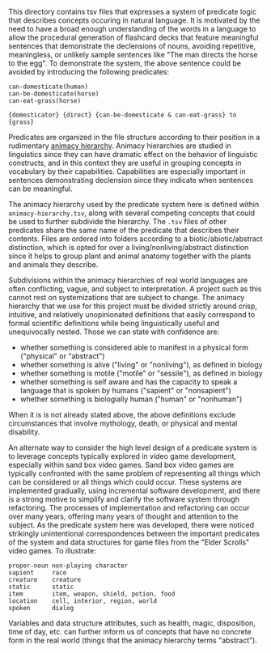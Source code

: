 This directory contains tsv files that expresses a system of predicate logic that describes concepts occuring in natural language. It is motivated by the need to have a broad enough understanding of the words in a language to allow the procedural generation of flashcard decks that feature meaningful sentences that demonstrate the declensions of nouns, avoiding repetitive, meaningless, or unlikely sample sentences like "The man directs the horse to the egg". To demonstrate the system, the above sentence could be avoided by introducing the following predicates:

```
can-domesticate(human)
can-be-domesticate(horse)
can-eat-grass(horse)

{domesticator} {direct} {can-be-domesticate & can-eat-grass} to {grass}
```

Predicates are organized in the file structure according to their position in a rudimentary [animacy hierarchy](https://en.wikipedia.org/wiki/Animacy). Animacy hierarchies are studied in linguistics since they can have dramatic effect on the behavior of linguistic constructs, and in this context they are useful in grouping concepts in vocabulary by their capabilities. Capabilities are especially important in sentences demonstrating declension since they indicate when sentences can be meaningful. 

The animacy hierarchy used by the predicate system here is defined within `animacy-hierarchy.tsv`, along with several competing concepts that could be used to further subdivide the hierarchy. The `.tsv` files of other predicates share the same name of the predicate that describes their contents. Files are ordered into folders according to a biotic/abiotic/abstract distinction, which is opted for over a living/nonliving/abstract distinction since it helps to group plant and animal anatomy together with the plants and animals they describe.

Subdivisions within the animacy hierarchies of real world languages are often conflicting, vague, and subject to interpretation. A project such as this cannot rest on systemizations that are subject to change. The animacy hierarchy that we use for this project must be divided strictly around crisp, intuitive, and relatively unopinionated definitions that easily correspond to formal scientific definitions while being linguistically useful and unequivocally nested. Those we can state with confidence are:

 * whether something is considered able to manifest in a physical form ("physical" or "abstract")
 * whether something is alive ("living" or "nonliving"), as defined in biology
 * whether something is motile ("motile" or "sessile"), as defined in biology
 * whether something is self aware and has the capacity to speak a language 
   that is spoken by humans ("sapient" or "nonsapient")
 * whether something is biologially human ("human" or "nonhuman")

When it is is not already stated above, the above definitions exclude circumstances that involve mythology, death, or physical and mental disability.

An alternate way to consider the high level design of a predicate system is to leverage concepts typically explored in video game development, especially within sand box video games. Sand box video games are typically confronted with the same problem of representing all things which can be considered or all things which could occur. These systems are implemented gradually, using incremental software development, and there is a strong motive to simplify and clarify the software system through refactoring. The processes of implementation and refactoring can occur over many years, offering many years of thought and attention to the subject. As the predicate system here was developed, there were noticed strikingly unintentional correspondences between the important predicates of the system and data structures for game files from the "Elder Scrolls" video games. To illustrate:

```
proper-noun	non-playing character
sapient 	race
creature 	creature
static   	static
item    	item, weapon, shield, potion, food
location 	cell, interior, region, world
spoken   	dialog
```

Variables and data structure attributes, such as health, magic, disposition, time of day, etc. can further inform us of concepts that have no concrete form in the real world (things that the animacy hierarchy terms "abstract"). 

